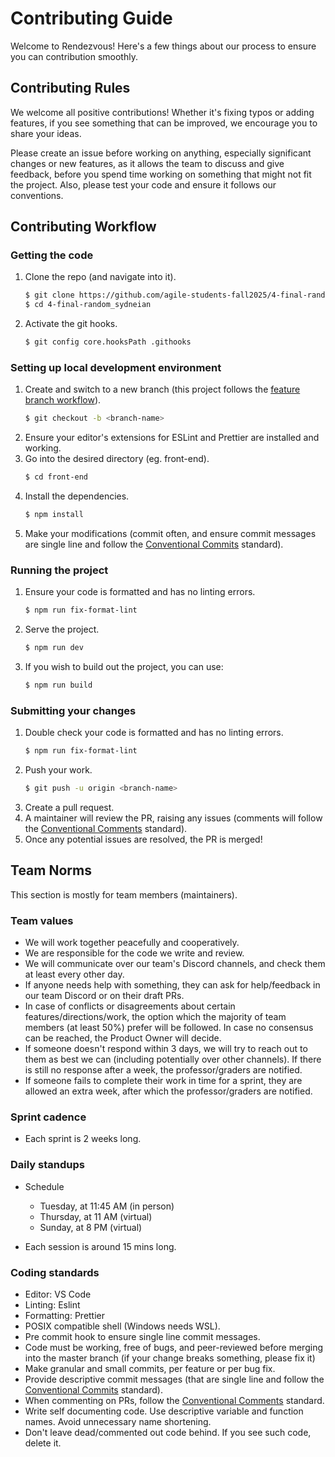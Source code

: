 # Contributing Guide

Welcome to Rendezvous! Here's a few things about our process to ensure you can contribution smoothly.

## Contributing Rules

We welcome all positive contributions! Whether it's fixing typos or adding features, if you see something that can be improved, we encourage you to share your ideas.

Please create an issue before working on anything, especially significant changes or new features, as it allows the team to discuss and give feedback, before you spend time working on something that might not fit the project. Also, please test your code and ensure it follows our conventions.

## Contributing Workflow

### Getting the code

1. Clone the repo (and navigate into it).
   ```bash
   $ git clone https://github.com/agile-students-fall2025/4-final-random_sydneian.git
   $ cd 4-final-random_sydneian
   ```
1. Activate the git hooks.
   ```bash
   $ git config core.hooksPath .githooks
   ```

### Setting up local development environment

1. Create and switch to a new branch (this project follows the [feature branch workflow](https://knowledge.kitchen/content/courses/agile-development-and-devops/conventions/#follow-a-feature-branch-workflow)).
   ```bash
   $ git checkout -b <branch-name>
   ```
1. Ensure your editor's extensions for ESLint and Prettier are installed and working.
1. Go into the desired directory (eg. front-end).
   ```bash
   $ cd front-end
   ```
1. Install the dependencies.
   ```bash
   $ npm install
   ```
1. Make your modifications (commit often, and ensure commit messages are single line and follow the [Conventional Commits](https://www.conventionalcommits.org/en/v1.0.0/) standard).

### Running the project

1. Ensure your code is formatted and has no linting errors.
   ```bash
   $ npm run fix-format-lint
   ```
1. Serve the project.
   ```bash
   $ npm run dev
   ```
1. If you wish to build out the project, you can use:
   ```bash
   $ npm run build
   ```

### Submitting your changes

1. Double check your code is formatted and has no linting errors.
   ```bash
   $ npm run fix-format-lint
   ```
1. Push your work.
   ```bash
   $ git push -u origin <branch-name>
   ```
1. Create a pull request.
1. A maintainer will review the PR, raising any issues (comments will follow the [Conventional Comments](https://conventionalcomments.org/) standard).
1. Once any potential issues are resolved, the PR is merged!

## Team Norms

This section is mostly for team members (maintainers).

### Team values

- We will work together peacefully and cooperatively.
- We are responsible for the code we write and review.
- We will communicate over our team's Discord channels, and check them at least every other day.
- If anyone needs help with something, they can ask for help/feedback in our team Discord or on their draft PRs.
- In case of conflicts or disagreements about certain features/directions/work, the option which the majority of team members (at least 50%) prefer will be followed. In case no consensus can be reached, the Product Owner will decide.
- If someone doesn't respond within 3 days, we will try to reach out to them as best we can (including potentially over other channels). If there is still no response after a week, the professor/graders are notified.
- If someone fails to complete their work in time for a sprint, they are allowed an extra week, after which the professor/graders are notified.

### Sprint cadence

- Each sprint is 2 weeks long.

### Daily standups

- Schedule

  - Tuesday, at 11:45 AM (in person)
  - Thursday, at 11 AM (virtual)
  - Sunday, at 8 PM (virtual)

- Each session is around 15 mins long.

### Coding standards

- Editor: VS Code
- Linting: Eslint
- Formatting: Prettier
- POSIX compatible shell (Windows needs WSL).
- Pre commit hook to ensure single line commit messages.
- Code must be working, free of bugs, and peer-reviewed before merging into the master branch (if your change breaks something, please fix it)
- Make granular and small commits, per feature or per bug fix.
- Provide descriptive commit messages (that are single line and follow the [Conventional Commits](https://www.conventionalcommits.org/en/v1.0.0/) standard).
- When commenting on PRs, follow the [Conventional Comments](https://conventionalcomments.org/) standard.
- Write self documenting code. Use descriptive variable and function names. Avoid unnecessary name shortening.
- Don't leave dead/commented out code behind. If you see such code, delete it.
<!-- - Write automated tests to cover critical integration points and functionality (once you learn how to do that). -->
